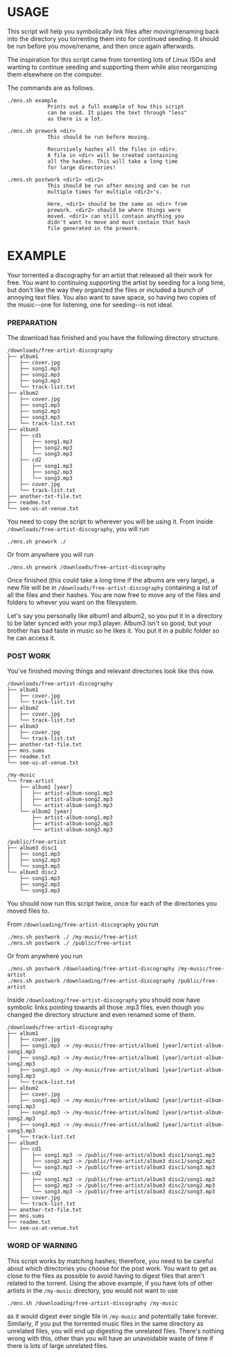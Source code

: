 
# USAGE

This script will help you symbolically link files after moving/renaming
back into the directory you torrenting them into for continued seeding.
It should be run before you move/rename, and then once again afterwards.

The inspiration for this script came from torrenting lots of Linux ISOs
and wanting to continue seeding and supporting them while also 
reorganizing them elsewhere on the computer.

The commands are as follows.

	./mns.sh example
	             Prints out a full example of how this script
	             can be used. It pipes the text through "less"
	             as there is a lot.

	./mns.sh prework <dir>
				 This should be run before moving.

				 Recursively hashes all the files in <dir>.
				 A file in <dir> will be created containing
				 all the hashes. This will take a long time
				 for large directories!

	./mns.sh postwork <dir1> <dir2>
				 This should be run after moving and can be run
				 multiple times for multiple <dir2>'s.

				 Here, <dir1> should be the same as <dir> from 
				 prework. <dir2> should be where things were   
				 moved. <dir1> can still contain anything you  
				 didn't want to move and must contain that hash 
				 file generated in the prework.

# EXAMPLE

Your torrented a discography for an artist that released all their work for
free. You want to continuing supporting the artist by seeding for a long time,
but don't like the way they organized the files or included a bunch of annoying 
text files. You also want to save space, so having two copies of the music--one
for listening, one for seeding--is not ideal. 

### PREPARATION

The download has finished and you have the following directory structure.

	/downloads/free-artist-discography
	├── album1
	│   ├── cover.jpg
	│   ├── song1.mp3
	│   ├── song2.mp3
	│   ├── song3.mp3
	│   └── track-list.txt
	├── album2
	│   ├── cover.jpg
	│   ├── song1.mp3
	│   ├── song2.mp3
	│   ├── song3.mp3
	│   └── track-list.txt
	├── album3
	│   ├── cd1
	│   │   ├── song1.mp3
	│   │   ├── song2.mp3
	│   │   └── song3.mp3
	│   ├── cd2
	│   │   ├── song1.mp3
	│   │   ├── song2.mp3
	│   │   └── song3.mp3
	│   ├── cover.jpg
	│   └── track-list.txt
	├── another-txt-file.txt
	├── readme.txt
	└── see-us-at-venue.txt

You need to copy the script to wherever you will be using it. From inside
`/downloads/free-artist-discography`, you will run
	
	./mns.sh prework ./

Or from anywhere you will run
	
	./mns.sh prework /downloads/free-artist-discography

Once finished (this could take a long time if the albums are very large), a new
file will be in `/downloads/free-artist-discography` containing a list of all the
files and their hashes. You are now free to move any of the files and folders 
to whever you want on the filesystem. 

Let's say you personally like album1 and album2, so you put it in a directory
to be later synced with your mp3 player. Album3 isn't so good, but your
brother has bad taste in music so he likes it. You put it in a public folder so
he can access it.

### POST WORK 

You've finished moving things and relevant directories look like this now.

	/downloads/free-artist-discography
	├── album1
	│   ├── cover.jpg
	│   └── track-list.txt
	├── album2
	│   ├── cover.jpg
	│   └── track-list.txt
	├── album3
	│   ├── cover.jpg
	│   └── track-list.txt
	├── another-txt-file.txt
	├── mns.sums
	├── readme.txt
	└── see-us-at-venue.txt

	/my-music
	└── free-artist
	    ├── album1 [year]
	    │   ├── artist-album-song1.mp3
	    │   ├── artist-album-song2.mp3
	    │   └── artist-album-song3.mp3
	    └── album2 [year]
	        ├── artist-album-song1.mp3
	        ├── artist-album-song2.mp3
	        └── artist-album-song3.mp3

	/public/free-artist
	├── album3 disc1
	│   ├── song1.mp3
	│   ├── song2.mp3
	│   └── song3.mp3
	└── album3 disc2
	    ├── song1.mp3
	    ├── song2.mp3
	    └── song3.mp3

You should now run this script twice, once for each of the directories you
moved files to. 

From `/downloading/free-artist-discography` you run

	./mns.sh postwork ./ /my-music/free-artist
	./mns.sh postwork ./ /public/free-artist

Or from anywhere you run

	./mns.sh postwork /downloading/free-artist-discography /my-music/free-artist
	./mns.sh postwork /downloading/free-artist-discography /public/free-artist

Inside `/downloading/free-artist-discography` you should now have symbolic links
pointing towards all those .mp3 files, even though you changed the directory
structure and even renamed some of them.

	/downloads/free-artist-discography
	├── album1
	│   ├── cover.jpg
	│   ├── song1.mp3 -> /my-music/free-artist/album1 [year]/artist-album-song1.mp3
	│   ├── song2.mp3 -> /my-music/free-artist/album1 [year]/artist-album-song2.mp3
	│   ├── song3.mp3 -> /my-music/free-artist/album1 [year]/artist-album-song3.mp3
	│   └── track-list.txt
	├── album2
	│   ├── cover.jpg
	│   ├── song1.mp3 -> /my-music/free-artist/album2 [year]/artist-album-song1.mp3
	│   ├── song2.mp3 -> /my-music/free-artist/album2 [year]/artist-album-song2.mp3
	│   ├── song3.mp3 -> /my-music/free-artist/album2 [year]/artist-album-song3.mp3
	│   └── track-list.txt
	├── album3
	│   ├── cd1
	│   │   ├── song1.mp3 -> /public/free-artist/album3 disc1/song1.mp3
	│   │   ├── song2.mp3 -> /public/free-artist/album3 disc1/song2.mp3
	│   │   └── song3.mp3 -> /public/free-artist/album3 disc1/song3.mp3
	│   ├── cd2
	│   │   ├── song1.mp3 -> /public/free-artist/album3 disc2/song1.mp3
	│   │   ├── song2.mp3 -> /public/free-artist/album3 disc2/song2.mp3
	│   │   └── song3.mp3 -> /public/free-artist/album3 disc2/song3.mp3
	│   ├── cover.jpg
	│   └── track-list.txt
	├── another-txt-file.txt
	├── mns.sums
	├── readme.txt
	└── see-us-at-venue.txt

### WORD OF WARNING

This script works by matching hashes; therefore, you need to be careful about
which directories you choose for the post work. You want to get as close to the
files as possible to avoid having to digest files that aren't related to the
torrent. Using the above example, if you have lots of other artists in the
`/my-music` directory, you would not want to use
	
	./mns.sh /downloading/free-artist-discography /my-music

as it would digest ever single file in `/my-music` and potentially take forever.
Similarly, if you put the torrented music files in the same directory as
unrelated files, you will end up digesting the unrelated files. There's nothing
wrong with this, other than you will have an unavoidable waste of time if there
is lots of large unrelated files. 